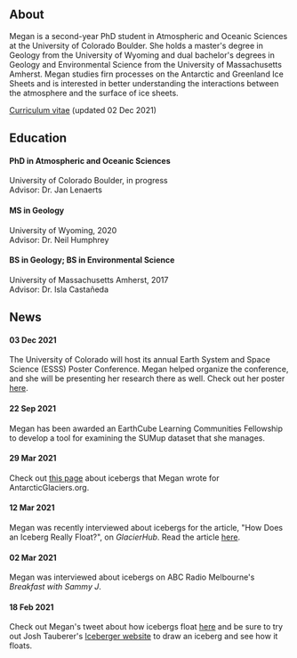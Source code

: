 ## About

Megan is a second-year PhD student in Atmospheric and Oceanic Sciences at the University of Colorado Boulder. She holds a master's degree in Geology from the University of Wyoming and dual bachelor's degrees in Geology and Environmental Science from the University of Massachusetts Amherst. Megan studies firn processes on the Antarctic and Greenland Ice Sheets and is interested in better understanding the interactions between the atmosphere and the surface of ice sheets.

[Curriculum vitae](./CV_MTM.pdf) (updated 02 Dec 2021)

## Education

#### PhD in Atmospheric and Oceanic Sciences
University of Colorado Boulder, in progress
<br>
Advisor: Dr. Jan Lenaerts

#### MS in Geology
University of Wyoming, 2020
<br>
Advisor: Dr. Neil Humphrey

#### BS in Geology; BS in Environmental Science
University of Massachusetts Amherst, 2017
<br>
Advisor: Dr. Isla Castañeda

## News
#### 03 Dec 2021 ####
The University of Colorado will host its annual Earth System and Space Science (ESSS) Poster Conference. Megan helped organize the conference, and she will be presenting her research there as well. Check out her poster [here](./Thompson-Munson_ESSS-poster.pdf).

#### 22 Sep 2021 ####
Megan has been awarded an EarthCube Learning Communities Fellowship to develop a tool for examining the SUMup dataset that she manages.

#### 29 Mar 2021 ####
Check out [this page](http://www.antarcticglaciers.org/glacier-processes/glacier-types/icebergs/) about icebergs that Megan wrote for AntarcticGlaciers.org.

#### 12 Mar 2021 ####
Megan was recently interviewed about icebergs for the article, "How Does an Iceberg Really Float?", on _GlacierHub_. Read the article [here](https://blogs.ei.columbia.edu/2021/03/12/iceberg-really-float/).

#### 02 Mar 2021 ####
Megan was interviewed about icebergs on ABC Radio Melbourne's _Breakfast with Sammy J_.

#### 18 Feb 2021 ####
Check out Megan's tweet about how icebergs float [here](https://twitter.com/GlacialMeg/status/1362557149147058178) and be sure to try out Josh Tauberer's [Iceberger website](https://joshdata.me/iceberger.html) to draw an iceberg and see how it floats.
